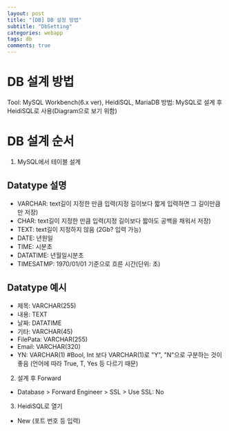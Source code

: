 ```yaml
---
layout: post
title: "[DB] DB 설정 방법"
subtitle: "DbSetting"
categories: webapp
tags: db
comments: true
---
```

# DB 설계 방법
 Tool: MySQL Workbench(6.x ver), HeidiSQL, MariaDB
 방법: MySQL로 설계 후 HeidiSQL로 사용(Diagram으로 보기 위함)

# DB 설계 순서
1. MySQL에서 테이블 설계   
 ## Datatype 설명
 - VARCHAR: text길이 지정한 만큼 입력(지정 길이보다 짧게 입력하면 그 길이만큼만 저장)
 - CHAR: text길이 지정한 만큼 입력(지정 길이보다 짧아도 공백을 채워서 저장)
 - TEXT: text길이 지정하지 않음 (2Gb? 입력 가능)
 - DATE: 년원일
 - TIME: 시분초
 - DATATIME: 년월일시분초
 - TIMESATMP: 1970/01/01 기준으로 흐른 시간(단위: 초)

 ## Datatype 예시
 - 제목: VARCHAR(255)
 - 내용: TEXT
 - 날짜: DATATIME
 - 기타: VARCHAR(45)
 - FilePata: VARCHAR(255)
 - Email: VARCHAR(320)
 - YN: VARCHAR(1) #Bool, Int 보다 VARCHAR(1)로 "Y", "N"으로 구분하는 것이 좋음 (언어에 따라 True, T, Yes 등 다르기 때문)

2. 설계 후 Forward
 - Database > Forward Engineer > SSL > Use SSL: No

3. HeidiSQL로 열기
 - New (포트 번호 등 입력)